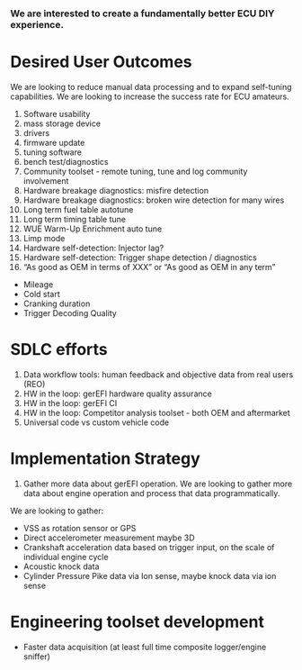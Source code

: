 ### We are interested to create a fundamentally better ECU DIY experience.

# Desired User Outcomes

We are looking to reduce manual data processing and to expand self-tuning capabilities. We are looking to increase the success rate for ECU amateurs.
1. Software usability
1. mass storage device
1. drivers
1. firmware update
1. tuning software
1. bench test/diagnostics
1. Community toolset - remote tuning, tune and log community involvement
1. Hardware breakage diagnostics: misfire detection
1. Hardware breakage diagnostics: broken wire detection for many wires
1. Long term fuel table autotune
1. Long term timing table tune
1. WUE Warm-Up Enrichment auto tune
1. Limp mode
1. Hardware self-detection: Injector lag?
1. Hardware self-detection: Trigger shape detection / diagnostics
1. “As good as OEM in terms of XXX” or “As good as OEM in any term”
 * Mileage
 * Cold start
 * Cranking duration
 * Trigger Decoding Quality




# SDLC efforts
1. Data workflow tools: human feedback and objective data from real users (REO)
1. HW in the loop: gerEFI hardware quality assurance
1. HW in the loop: gerEFI CI
1. HW in the loop: Competitor analysis toolset - both OEM and aftermarket
1. Universal code vs custom vehicle code
 


# Implementation Strategy
1. Gather more data about gerEFI operation. We are looking to gather more data about engine operation and process that data programmatically.

We are looking to gather:
* VSS as rotation sensor or GPS
* Direct accelerometer measurement maybe 3D
* Crankshaft acceleration data based on trigger input, on the scale of individual engine cycle
* Acoustic knock data
* Cylinder Pressure Pike data via Ion sense, maybe knock data via ion sense


# Engineering toolset development
* Faster data acquisition (at least full time composite logger/engine sniffer)
